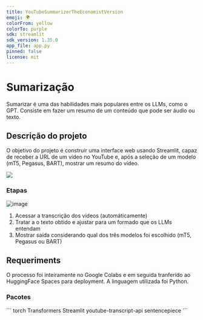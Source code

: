 ```yaml
---
title: YouTubeSummarizerTheEconomistVersion
emoji: 🌍
colorFrom: yellow
colorTo: purple
sdk: streamlit
sdk_version: 1.35.0
app_file: app.py
pinned: false
license: mit
---
```



# Sumarização
Sumarizar é uma das habilidades mais populares entre os LLMs, como o GPT. Consiste em fazer um resumo de um conteúdo que pode ser áudio ou texto.

## Descrição do projeto
O objetivo do projeto é construir uma interface web usando Streamlit, capaz de receber a URL de um vídeo no YouTube e, após a seleção de um modelo (mT5, Pegasus, BART), mostrar um resumo do vídeo.

![](https://hermes.dio.me/assets/articles/5c5744de-df49-4078-a309-056dbedcfa0b.png)

### Etapas
![image](https://github.com/CllsPy/Generative_AI/assets/96326019/82694630-e47b-4d00-9fe9-bcf0fd69b167)

1. Acessar a transcrição dos vídeos (automáticamente)
2. Tratar a o texto obtido e ajustar para um formado que os LLMs entendam
3. Mostrar saída considerando qual dos três modelos foi escolhido (mT5, Pegasus ou BART)

## Requeriments
O processo foi inteiramente no Google Colabs e em seguida tranferido ao HuggingFace Spaces para deployment. A linguagem utilizada foi Python.

### Pacotes

´´´
torch
Transformers
Streamlit
youtube-transcript-api
sentencepiece
´´´
